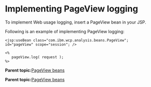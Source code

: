 # Implementing PageView logging

To implement Web usage logging, insert a PageView bean in your JSP.

Following is an example of implementing PageView logging:

```
<jsp:useBean class="com.ibm.wcp.analysis.beans.PageView"; id="pageView" scope="session"; />

<%
   pageView.log( request );
%>

```

**Parent topic:**[PageView beans](../pzn/pzn_pageview_beans.md)

**Parent topic:**[PageView beans](../pzn/pzn_pageview_beans.md)

